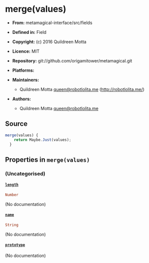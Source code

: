 

# merge(values)






  - **From:**
    metamagical-interface/src/fields
  - **Defined in:**
    Field
  - **Copyright:**
    (c) 2016 Quildreen Motta
  - **Licence:**
    MIT
  - **Repository:**
    git://github.com/origamitower/metamagical.git
  - **Platforms:**
    
  - **Maintainers:**
      - Quildreen Motta <queen@robotlolita.me> (http://robotlolita.me/)
  - **Authors:**
      - Quildreen Motta <queen@robotlolita.me>



   


## Source


```javascript
merge(values) {
    return Maybe.Just(values);
  }
```




## Properties in `merge(values)`




### (Uncategorised)




#### [`length`](merge/length)



```haskell
Number
```

(No documentation)



#### [`name`](merge/name)



```haskell
String
```

(No documentation)



#### [`prototype`](merge/prototype)



(No documentation)






